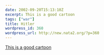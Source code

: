 ```yaml
---
date: 2002-09-20T15:13:10Z
excerpt: This is a good cartoon
tags: ["war"]
title: Hitler
wordpress_id: 360
wordpress_url: http://new.nata2.org/?p=360
---
```


<a href="http://www.wardsutton.com/toons/schlock1.jpg">This is a good cartoon</a>
